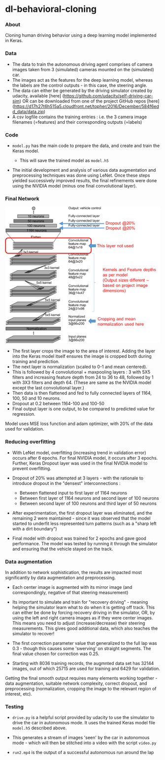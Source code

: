 # dl-behavioral-cloning

[//]: # (Image References)

[image3]: ./model_final.png "Final network"

### About
Cloning human driving behavior using a deep learning model implemented in Keras.

### Data

* The data to train the autonomous driving agent comprises of camera images taken from 3 (simulated) cameras mounted on the (simulated) car.
* The images act as the features for the deep learning model, whereas the labels are the control outputs - in this case, the steering angle.
* The data can either be generated by the driving simulator created by udacity, available [here] (https://github.com/udacity/self-driving-car-sim) OR can be downloaded from one of the project GitHub repos [here] (https://d17h27t6h515a5.cloudfront.net/topher/2016/December/584f6edd_data/data.zip)
* A csv logfile contains the training entries : i.e. the 3 camera image filenames (=features) and their corresponding outputs (=labels)

### Code

* `model.py` has the main code to prepare the data, and create and train the Keras model.
	* This will save the trained model as `model.h5`

* The initial development and analysis of various data augmentation and preprocessing techniques was done using LeNet. Once these steps yielded successively improved results, the final refinements were done using the NVIDIA model (minus one final convolutional layer). 

### Final Network

![alt text][image3]

* The first layer crops the image to the area of interest. Adding the layer into the Keras model itself ensures the image is cropped both during training and prediction.
* The next layer is normalization (scaled to 0-1 and mean centered).
* This is followed by 4 convolutional + maxpooling layers : 3 with 5X5 filters and increasing feature depth from 24 to 36 to 48, followed by 1 with 3X3 filters and depth 64. (These are same as the NVIDIA model except the last convolutional layer.)
* Then data is then flattened and fed to fully connected layers of 1164, 100, 50 and 10 neurons.
* Dropout at 0.2 between 1164-100 and 100-50
* Final output layer is one output, to be compared to predicted value for regression.

Model uses MSE loss function and adam optimizer, with 20% of the data used for validation.

### Reducing overfitting

* With LeNet model, overfitting (increasing trend in validation error) occurs after 6 epochs. For final NVIDIA model, it occurs after 3 epochs. Further, Keras Dropout layer was used in the final NVIDIA model to prevent overfitting.

* Dropout of 20% was attempted at 3 layers - with the rationale to introduce dropout in the "densest" interconnections : 

	* Between flattened input to first layer of 1164 neurons
	* Between first layer of 1164 neurons and second layer of 100 neurons
	* Between second layer of 100 neurons and third layer of 50 neurons

* After experimentation, the first dropout layer was eliminated, and the remaining 2 were maintained - since it was observed that the model started to underfit less represented turn patterns (such as a "sharp left with a dirt boundary")

* Final model with dropout was trained for 2 epochs and gave good performance. The model was tested by running it through the simulator and ensuring that the vehicle stayed on the track.

### Data augmentation
In addition to network sophistication, the results are impacted most significantly by data augmentation and preprocessing.

* Each center image is augmented with its mirror image (and correspondingly, negative of that steering measurement)
* Its important to simulate and train for "recovery driving" - meaning helping the simulator learn what to do when it is getting off track. This can either be done by forcing recovery driving in the simulator, OR, by using the left and right camera images as if they were center images. This means you need to adjust (increase/decrease) their steering measurements. This gives good additional data, which also teaches the simulator to recover!

* The first correction parameter value that generalized to the full lap was 0.3 - though this causes some 'swerving' on straight segments. The final value chosen for correction was 0.25.

* Starting with 8036 training records, the augmnted data set has 32144 images, out of which 25715 are used for training and 6429 for validation.


Getting the final smooth output requires many elements working together - data augmentation, suitable network complexity, correct dropout, and preprocessing (normalization, cropping the image to the relevant region of interest, etc).

### Testing
* `drive.py` is a helpful script provided by udacity to use the simulator to drive the car in autonomous mode. It uses the trained Keras model file `model.h5` described above.

* This generates a stream of images 'seen' by the car in autonomous mode - which will then be stitched into a video with the script `video.py`

* `run2.mp4` is the output of a successful autonomous run around the lap
